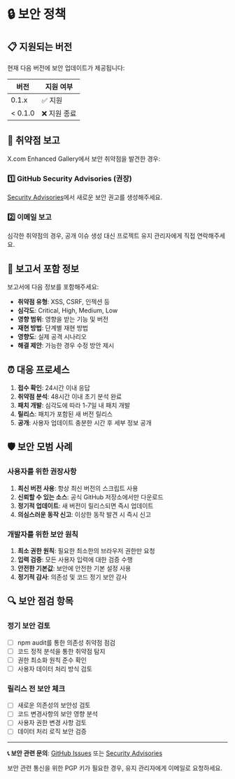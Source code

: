 # 🔒 보안 정책

## 📋 지원되는 버전

현재 다음 버전에 보안 업데이트가 제공됩니다:

| 버전    | 지원 여부    |
| ------- | ------------ |
| 0.1.x   | ✅ 지원      |
| < 0.1.0 | ❌ 지원 종료 |

## 🚨 취약점 보고

X.com Enhanced Gallery에서 보안 취약점을 발견한 경우:

### 1️⃣ GitHub Security Advisories (권장)

[Security Advisories](https://github.com/PiesP/xcom-enhanced-gallery/security/advisories)에서
새로운 보안 권고를 생성해주세요.

### 2️⃣ 이메일 보고

심각한 취약점의 경우, 공개 이슈 생성 대신 프로젝트 유지 관리자에게 직접
연락해주세요.

## 📝 보고서 포함 정보

보고서에 다음 정보를 포함해주세요:

- **취약점 유형**: XSS, CSRF, 인젝션 등
- **심각도**: Critical, High, Medium, Low
- **영향 범위**: 영향을 받는 기능 및 버전
- **재현 방법**: 단계별 재현 방법
- **영향도**: 실제 공격 시나리오
- **해결 제안**: 가능한 경우 수정 방안 제시

## ⏰ 대응 프로세스

1. **접수 확인**: 24시간 이내 응답
2. **취약점 분석**: 48시간 이내 초기 분석 완료
3. **패치 개발**: 심각도에 따라 1-7일 내 패치 개발
4. **릴리스**: 패치가 포함된 새 버전 릴리스
5. **공개**: 사용자 업데이트 충분한 시간 후 세부 정보 공개

## 🛡️ 보안 모범 사례

### 사용자를 위한 권장사항

1. **최신 버전 사용**: 항상 최신 버전의 스크립트 사용
2. **신뢰할 수 있는 소스**: 공식 GitHub 저장소에서만 다운로드
3. **정기적 업데이트**: 새 버전이 릴리스되면 즉시 업데이트
4. **의심스러운 동작 신고**: 이상한 동작 발견 시 즉시 신고

### 개발자를 위한 보안 원칙

1. **최소 권한 원칙**: 필요한 최소한의 브라우저 권한만 요청
2. **입력 검증**: 모든 사용자 입력에 대한 검증 수행
3. **안전한 기본값**: 보안에 안전한 기본 설정 사용
4. **정기적 감사**: 의존성 및 코드 정기 보안 감사

## 🔍 보안 점검 항목

### 정기 보안 검토

- [ ] npm audit를 통한 의존성 취약점 점검
- [ ] 코드 정적 분석을 통한 취약점 탐지
- [ ] 권한 최소화 원칙 준수 확인
- [ ] 사용자 데이터 처리 방식 검토

### 릴리스 전 보안 체크

- [ ] 새로운 의존성의 보안성 검토
- [ ] 코드 변경사항의 보안 영향 분석
- [ ] 사용자 권한 변경 사항 검토
- [ ] 데이터 처리 로직 보안 검증

---

**📞 보안 관련 문의**:
[GitHub Issues](https://github.com/PiesP/xcom-enhanced-gallery/issues) 또는
[Security Advisories](https://github.com/PiesP/xcom-enhanced-gallery/security/advisories)

보안 관련 통신을 위한 PGP 키가 필요한 경우, 유지 관리자에게 이메일로 요청하세요.
